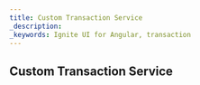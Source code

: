 ```yaml
---
title: Custom Transaction Service
_description: 
_keywords: Ignite UI for Angular, transaction
---
```


## Custom Transaction Service
